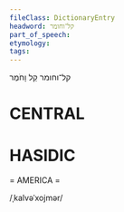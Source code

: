 ```yaml
---
fileClass: DictionaryEntry
headword: קל־וחומר
part_of_speech: 
etymology: 
tags: 
---
```

קל־וחומר
קַל וָחֹמֶר

CENTRAL
========

HASIDIC
=======
= AMERICA = 

/ˌkalvəˈxojmər/